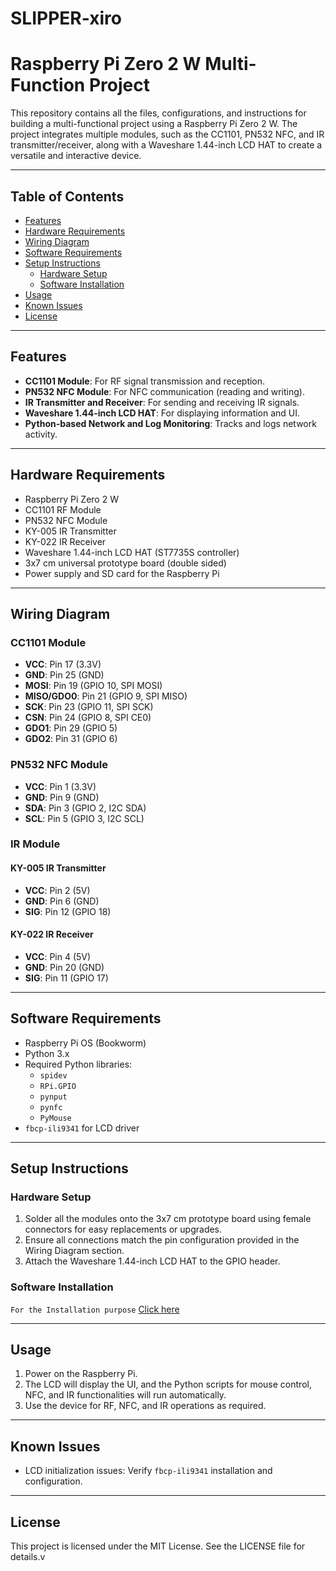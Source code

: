 # SLIPPER-xiro
# Raspberry Pi Zero 2 W Multi-Function Project

This repository contains all the files, configurations, and instructions for building a multi-functional project using a Raspberry Pi Zero 2 W. The project integrates multiple modules, such as the CC1101, PN532 NFC, and IR transmitter/receiver, along with a Waveshare 1.44-inch LCD HAT to create a versatile and interactive device.

---

## Table of Contents

- [Features](#features)
- [Hardware Requirements](#hardware-requirements)
- [Wiring Diagram](#wiring-diagram)
- [Software Requirements](#software-requirements)
- [Setup Instructions](#setup-instructions)
  - [Hardware Setup](#hardware-setup)
  - [Software Installation](#software-installation)
- [Usage](#usage)
- [Known Issues](#known-issues)
- [License](#license)

---

## Features

- **CC1101 Module**: For RF signal transmission and reception.
- **PN532 NFC Module**: For NFC communication (reading and writing).
- **IR Transmitter and Receiver**: For sending and receiving IR signals.
- **Waveshare 1.44-inch LCD HAT**: For displaying information and UI.
- **Python-based Network and Log Monitoring**: Tracks and logs network activity.

---

## Hardware Requirements

- Raspberry Pi Zero 2 W
- CC1101 RF Module
- PN532 NFC Module
- KY-005 IR Transmitter
- KY-022 IR Receiver
- Waveshare 1.44-inch LCD HAT (ST7735S controller)
- 3x7 cm universal prototype board (double sided)
- Power supply and SD card for the Raspberry Pi

---

## Wiring Diagram

### CC1101 Module
- **VCC**: Pin 17 (3.3V)
- **GND**: Pin 25 (GND)
- **MOSI**: Pin 19 (GPIO 10, SPI MOSI)
- **MISO/GDO0**: Pin 21 (GPIO 9, SPI MISO)
- **SCK**: Pin 23 (GPIO 11, SPI SCK)
- **CSN**: Pin 24 (GPIO 8, SPI CE0)
- **GDO1**: Pin 29 (GPIO 5)
- **GDO2**: Pin 31 (GPIO 6)

### PN532 NFC Module
- **VCC**: Pin 1 (3.3V)
- **GND**: Pin 9 (GND)
- **SDA**: Pin 3 (GPIO 2, I2C SDA)
- **SCL**: Pin 5 (GPIO 3, I2C SCL)

### IR Module
#### KY-005 IR Transmitter
- **VCC**: Pin 2 (5V)
- **GND**: Pin 6 (GND)
- **SIG**: Pin 12 (GPIO 18)

#### KY-022 IR Receiver
- **VCC**: Pin 4 (5V)
- **GND**: Pin 20 (GND)
- **SIG**: Pin 11 (GPIO 17)

---

## Software Requirements

- Raspberry Pi OS (Bookworm)
- Python 3.x
- Required Python libraries:
  - `spidev`
  - `RPi.GPIO`
  - `pynput`
  - `pynfc`
  - `PyMouse`
- `fbcp-ili9341` for LCD driver

---

## Setup Instructions

### Hardware Setup

1. Solder all the modules onto the 3x7 cm prototype board using female connectors for easy replacements or upgrades.
2. Ensure all connections match the pin configuration provided in the Wiring Diagram section.
3. Attach the Waveshare 1.44-inch LCD HAT to the GPIO header.

### Software Installation

`For the Installation purpose` [Click here](#https://www.waveshare.com/wiki/1.44inch_LCD_HAT#Support)

---

## Usage

1. Power on the Raspberry Pi.
2. The LCD will display the UI, and the Python scripts for mouse control, NFC, and IR functionalities will run automatically.
3. Use the device for RF, NFC, and IR operations as required.

---

## Known Issues

- LCD initialization issues: Verify `fbcp-ili9341` installation and configuration.

---

## License

This project is licensed under the MIT License. See the LICENSE file for details.v
